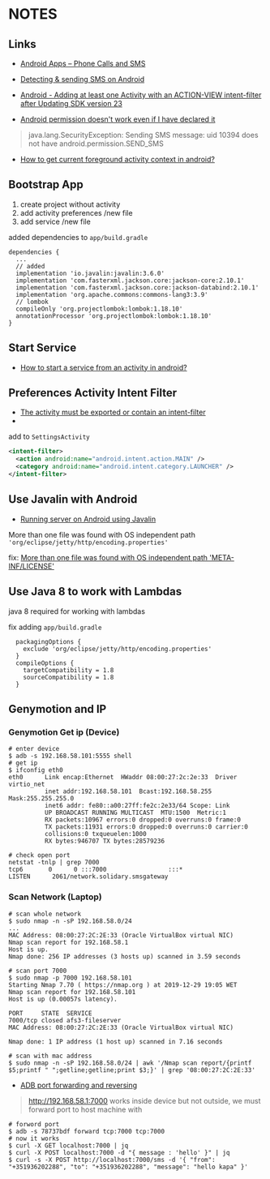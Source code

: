 # NOTES

## Links

- [Android Apps – Phone Calls and SMS](https://google-developer-training.github.io/android-developer-phone-sms-course/index-book.html)

- [Detecting & sending SMS on Android ](https://android.jlelse.eu/detecting-sending-sms-on-android-8a154562597f)

- [Android - Adding at least one Activity with an ACTION-VIEW intent-filter after Updating SDK version 23](https://stackoverflow.com/questions/34367875/android-adding-at-least-one-activity-with-an-action-view-intent-filter-after-u)


- [Android permission doesn't work even if I have declared it](https://stackoverflow.com/questions/32635704/android-permission-doesnt-work-even-if-i-have-declared-it)

> java.lang.SecurityException: Sending SMS message: uid 10394 does not have android.permission.SEND_SMS

- [How to get current foreground activity context in android?](https://stackoverflow.com/questions/11411395/how-to-get-current-foreground-activity-context-in-android)

## Bootstrap App

1. create project without activity
2. add activity preferences /new file
3. add service /new file

added dependencies to `app/build.gradle`

```
dependencies {
  ...
  // added
  implementation 'io.javalin:javalin:3.6.0'
  implementation 'com.fasterxml.jackson.core:jackson-core:2.10.1'
  implementation 'com.fasterxml.jackson.core:jackson-databind:2.10.1'
  implementation 'org.apache.commons:commons-lang3:3.9'
  // lombok
  compileOnly 'org.projectlombok:lombok:1.18.10'
  annotationProcessor 'org.projectlombok:lombok:1.18.10'
}
```

## Start Service

- [How to start a service from an activity in android?](https://stackoverflow.com/questions/25717691/how-to-start-a-service-from-an-activity-in-android)

## Preferences Activity Intent Filter

- [The activity must be exported or contain an intent-filter](https://stackoverflow.com/questions/40508303/the-activity-must-be-exported-or-contain-an-intent-filter)
- 
add to `SettingsActivity`

```xml
<intent-filter>
  <action android:name="android.intent.action.MAIN" />
  <category android:name="android.intent.category.LAUNCHER" />
</intent-filter>
```

## Use Javalin with Android

- [Running server on Android using Javalin](https://github.com/tipsy/javalin/issues/612)

More than one file was found with OS independent path `'org/eclipse/jetty/http/encoding.properties'`

fix: [More than one file was found with OS independent path 'META-INF/LICENSE'](https://stackoverflow.com/questions/44342455/more-than-one-file-was-found-with-os-independent-path-meta-inf-license)

## Use Java 8 to work with Lambdas

java 8 required for working with lambdas

fix adding `app/build.gradle`

```
  packagingOptions {
    exclude 'org/eclipse/jetty/http/encoding.properties'
  }
  compileOptions {
    targetCompatibility = 1.8
    sourceCompatibility = 1.8
  }
```

## Genymotion and IP

### Genymotion Get ip (Device)

```shell
# enter device
$ adb -s 192.168.58.101:5555 shell
# get ip
$ ifconfig eth0
eth0      Link encap:Ethernet  HWaddr 08:00:27:2c:2e:33  Driver virtio_net
          inet addr:192.168.58.101  Bcast:192.168.58.255  Mask:255.255.255.0
          inet6 addr: fe80::a00:27ff:fe2c:2e33/64 Scope: Link
          UP BROADCAST RUNNING MULTICAST  MTU:1500  Metric:1
          RX packets:10967 errors:0 dropped:0 overruns:0 frame:0
          TX packets:11931 errors:0 dropped:0 overruns:0 carrier:0
          collisions:0 txqueuelen:1000
          RX bytes:946707 TX bytes:28579236

# check open port
netstat -tnlp | grep 7000
tcp6       0      0 :::7000                 :::*                    LISTEN      2061/network.solidary.smsgateway
```

### Scan Network (Laptop)

```shell
# scan whole network
$ sudo nmap -n -sP 192.168.58.0/24
...
MAC Address: 08:00:27:2C:2E:33 (Oracle VirtualBox virtual NIC)
Nmap scan report for 192.168.58.1
Host is up.
Nmap done: 256 IP addresses (3 hosts up) scanned in 3.59 seconds

# scan port 7000
$ sudo nmap -p 7000 192.168.58.101
Starting Nmap 7.70 ( https://nmap.org ) at 2019-12-29 19:05 WET
Nmap scan report for 192.168.58.101
Host is up (0.00057s latency).

PORT     STATE  SERVICE
7000/tcp closed afs3-fileserver
MAC Address: 08:00:27:2C:2E:33 (Oracle VirtualBox virtual NIC)

Nmap done: 1 IP address (1 host up) scanned in 7.16 seconds

# scan with mac address
$ sudo nmap -n -sP 192.168.58.0/24 | awk '/Nmap scan report/{printf $5;printf " ";getline;getline;print $3;}' | grep '08:00:27:2C:2E:33'
```

- [ADB port forwarding and reversing](https://blog.usejournal.com/adb-port-forwarding-and-reversing-d2bc71835d43)

> <http://192.168.58.1:7000> works inside device but not outside, we must forward port to host machine with

```shell
# forword port
$ adb -s 78737bdf forward tcp:7000 tcp:7000
# now it works
$ curl -X GET localhost:7000 | jq
$ curl -X POST localhost:7000 -d "{ message : 'hello' }" | jq
$ curl -s -X POST http://localhost:7000/sms -d '{ "from": "+351936202288", "to": "+351936202288", "message": "hello kapa" }'
```
